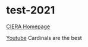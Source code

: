 # test-2021
[CIERA Homepage](https://ciera.northwestern.edu/)

[Youtube](youtube.com)
Cardinals are the best
